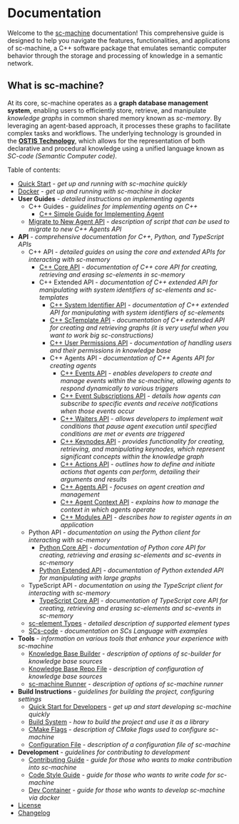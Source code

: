 # Documentation

Welcome to the [sc-machine](https://github.com/ostis-ai/sc-machine) documentation! This comprehensive guide is designed to help you navigate the features, functionalities, and applications of sc-machine, a C++ software package that emulates semantic computer behavior through the storage and processing of knowledge in a semantic network.

## What is sc-machine?  

At its core, sc-machine operates as a **graph database management system**, enabling users to efficiently store, retrieve, and manipulate *knowledge graphs* in common shared memory known as *sc-memory*. By leveraging an agent-based approach, it processes these graphs to facilitate complex tasks and workflows. The underlying technology is grounded in the [**OSTIS Technology**](https://github.com/ostis-ai), which allows for the representation of both declarative and procedural knowledge using a unified language known as *SC-code (Semantic Computer code)*.

Table of contents:

- [Quick Start](quick_start.md) - *get up and running with sc-machine quickly*
- [Docker](docker.md) - *get up and running with sc-machine in docker*
- **User Guides** - *detailed instructions on implementing agents*
    * C++ Guides - *guidelines for implementing agents on C++*
        * [C++ Simple Guide for Implementing Agent](sc-memory/api/cpp/guides/simple_guide_for_implementing_agent.md)
    * [Migrate to New Agent API](sc-tools/migrate_to_new_agent_api.md) - *description of script that can be used to migrate to new C++ Agents API*
- **API** - *comprehensive documentation for C++, Python, and TypeScript APIs*
    * C++ API - *detailed guides on using the core and extended APIs for interacting with sc-memory*
        * [C++ Core API](sc-memory/api/cpp/core/api.md) - *documentation of C++ core API for creating, retrieving and erasing sc-elements in sc-memory*
        * C++ Extended API - *documentation of C++ extended API for manipulating with system identifiers of sc-elements and sc-templates*
            * [C++ System Identifier API](sc-memory/api/cpp/extended/helper_api.md) - *documentation of C++ extended API for manipulating with system identifiers of sc-elements*
            * [C++ ScTemplate API](sc-memory/api/cpp/extended/template_api.md) - *documentation of C++ extended API for creating and retrieving graphs (it is very useful when you want to work big sc-constructions)*
            * [C++ User Permissions API](sc-memory/api/cpp/extended/permissions_api.md) - *documentation of handling users and their permissions in knowledge base*
            * C++ Agents API - *documentation of C++ Agents API for creating agents*
                * [C++ Events API](sc-memory/api/cpp/extended/agents/events.md) - *enables developers to create and manage events within the sc-machine, allowing agents to respond dynamically to various triggers*
                * [C++ Event Subscriptions API](sc-memory/api/cpp/extended/agents/event_subscriptions.md) - *details how agents can subscribe to specific events and receive notifications when those events occur*
                * [C++ Waiters API](sc-memory/api/cpp/extended/agents/waiters.md) - *allows developers to implement wait conditions that pause agent execution until specified conditions are met or events are triggered*
                * [C++ Keynodes API](sc-memory/api/cpp/extended/agents/keynodes.md) - *provides functionality for creating, retrieving, and manipulating keynodes, which represent significant concepts within the knowledge graph*
                * [C++ Actions API](sc-memory/api/cpp/extended/agents/actions.md) - *outlines how to define and initiate actions that agents can perform, detailing their arguments and results*
                * [C++ Agents API](sc-memory/api/cpp/extended/agents/agents.md) - *focuses on agent creation and management*
                * [C++ Agent Context API](sc-memory/api/cpp/extended/agents/agent_context.md) - *explains how to manage the context in which agents operate*
                * [C++ Modules API](sc-memory/api/cpp/extended/agents/modules.md) - *describes how to register agents in an application*
    * Python API - *documentation on using the Python client for interacting with sc-memory*
        * [Python Core API](https://github.com/ostis-ai/py-sc-client) - *documentation of Python core API for creating, retrieving and erasing sc-elements and sc-events in sc-memory*
        * [Python Extended API](https://github.com/ostis-ai/py-sc-kpm) - *documentation of Python extended API for manipulating with large graphs*
    * TypeScript API - *documentation on using the TypeScript client for interacting with sc-memory*
        * [TypeScript Core API](https://github.com/ostis-ai/ts-sc-client) - *documentation of TypeScript core API for creating, retrieving and erasing sc-elements and sc-events in sc-memory*
    * [sc-element Types](scs/sc_element_types.md) - *detailed description of supported element types*
    * [SCs-code](scs/scs.md) - *documentation on SCs Language with examples*
- **Tools** - *information on various tools that enhance your experience with sc-machine*
    * [Knowledge Base Builder](sc-tools/sc_builder.md) - *description of options of sc-builder for knowledge base sources*
    * [Knowledge Base Repo File](sc-tools/kb_repo_file.md) - *description of configuration of knowledge base sources*
    * [sc-machine Runner](sc-tools/sc_machine.md) - *description of options of sc-machine runner*
- **Build Instructions** - *guidelines for building the project, configuring settings*
    * [Quick Start for Developers](build/quick_start.md) - *get up and start developing sc-machine quickly*
    * [Build System](build/build_system.md) - *how to build the project and use it as a library*
    * [CMake Flags](build/cmake_flags.md) - *description of CMake flags used to configure sc-machine*
    * [Configuration File](build/config.md) - *description of a configuration file of sc-machine*
- **Development** - *guidelines for contributing to development*
    * [Contributing Guide](https://github.com/ostis-ai/sc-machine/blob/main/CONTRIBUTING.md) - *guide for those who wants to make contribution into sc-machine*
    * [Code Style Guide](dev/codestyle.md) - *guide for those who wants to write code for sc-machine*
    * [Dev Container](dev/devcontainer.md) - *guide for those who wants to develop sc-machine via docker*
- [License](https://github.com/ostis-ai/sc-machine/blob/main/COPYING.MIT)
- [Changelog](changelog.md)

